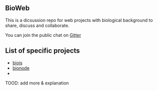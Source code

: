 BioWeb
------

This is a dicsussion repo for web projects with biological background to share, discuss and collaborate.

You can join the public chat on [Gitter](https://gitter.im/bioweb/bioweb)

List of specific projects
-------------------------

* [biojs](https://gitter.im/biojs/biojs2)
* [bionode](https://gitter.im/bionode/bionode)
* 
TOOD: add more & explanation
